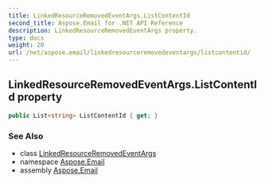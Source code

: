 ```yaml
---
title: LinkedResourceRemovedEventArgs.ListContentId
second_title: Aspose.Email for .NET API Reference
description: LinkedResourceRemovedEventArgs property. 
type: docs
weight: 20
url: /net/aspose.email/linkedresourceremovedeventargs/listcontentid/
---
```

## LinkedResourceRemovedEventArgs.ListContentId property

```csharp
public List<string> ListContentId { get; }
```

### See Also

* class [LinkedResourceRemovedEventArgs](../)
* namespace [Aspose.Email](../../linkedresourceremovedeventargs/)
* assembly [Aspose.Email](../../../)



